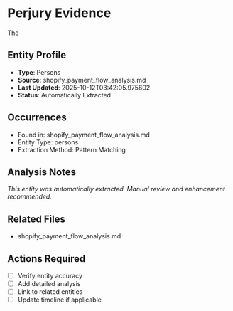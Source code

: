 # Perjury Evidence
The

## Entity Profile
- **Type**: Persons
- **Source**: shopify_payment_flow_analysis.md
- **Last Updated**: 2025-10-12T03:42:05.975602
- **Status**: Automatically Extracted

## Occurrences
- Found in: shopify_payment_flow_analysis.md
- Entity Type: persons
- Extraction Method: Pattern Matching

## Analysis Notes
*This entity was automatically extracted. Manual review and enhancement recommended.*

## Related Files
- shopify_payment_flow_analysis.md

## Actions Required
- [ ] Verify entity accuracy
- [ ] Add detailed analysis
- [ ] Link to related entities
- [ ] Update timeline if applicable
